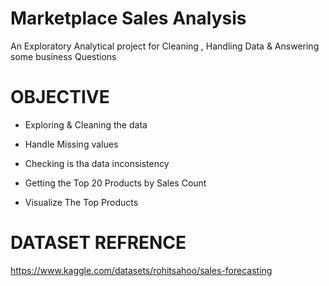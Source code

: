 # Marketplace Sales Analysis
An Exploratory Analytical project for Cleaning , Handling Data & Answering some business Questions  


# OBJECTIVE

- Exploring & Cleaning the data 

- Handle Missing values 

- Checking is tha data inconsistency 

- Getting the Top 20 Products by Sales Count 

- Visualize The Top Products 


# DATASET REFRENCE

https://www.kaggle.com/datasets/rohitsahoo/sales-forecasting

